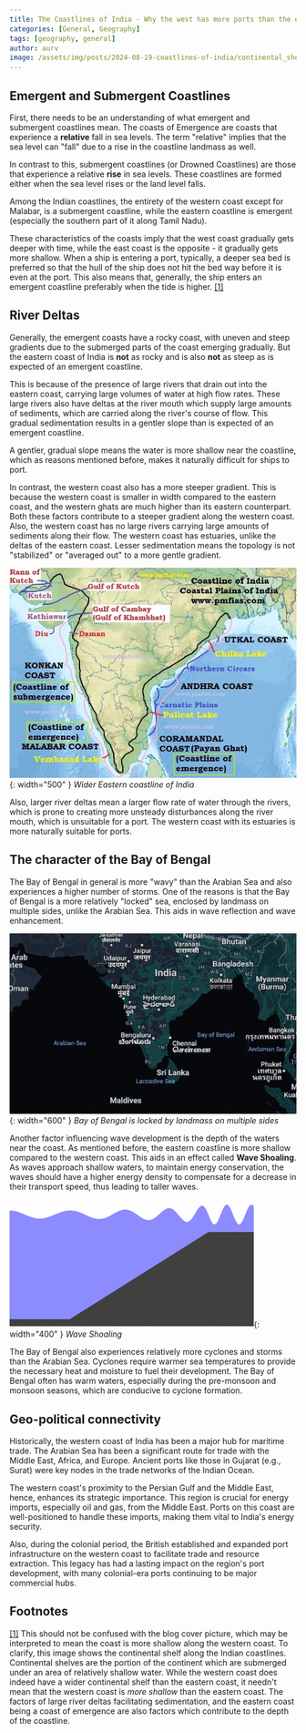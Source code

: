 ```yaml
---
title: The Coastlines of India - Why the west has more ports than the east
categories: [General, Geography]
tags: [geography, general]
author: aurv
image: /assets/img/posts/2024-08-19-coastlines-of-india/continental_shelf_india.jpg
---
```



## Emergent and Submergent Coastlines

First, there needs to be an understanding of what emergent and submergent coastlines mean. The coasts of Emergence are coasts that experience a **relative** fall in sea levels. The term "relative" implies that the sea level can "fall" due to a rise in the coastline landmass as well.

In contrast to this, submergent coastlines (or Drowned Coastlines) are those that experience a relative **rise** in sea levels. These coastlines are formed either when the sea level rises or the land level falls.

Among the Indian coastlines, the entirety of the western coast except for Malabar, is a submergent coastline, while the eastern coastline is emergent (especially the southern part of it along Tamil Nadu).

<div id="ff1" style="position: absolute; left: -9999px;">_</div>

These characteristics of the coasts imply that the west coast gradually gets deeper with time, while the east coast is the opposite - it gradually gets more shallow. When a ship is entering a port, typically, a deeper sea bed is preferred so that the hull of the ship does not hit the bed way before it is even at the port. This also means that, generally, the ship enters an emergent coastline preferably when the tide is higher. [[1]](#f1)

## River Deltas

Generally, the emergent coasts have a rocky coast, with uneven and steep gradients due to the submerged parts of the coast emerging gradually. But the eastern coast of India is **not** as rocky and is also **not** as steep as is expected of an emergent coastline.

This is because of the presence of large rivers that drain out into the eastern coast, carrying large volumes of water at high flow rates. These large rivers also have deltas at the river mouth which supply large amounts of sediments, which are carried along the river's course of flow. This gradual sedimentation results in a gentler slope than is expected of an emergent coastline.

A gentler, gradual slope means the water is more shallow near the coastline, which as reasons mentioned before, makes it naturally difficult for ships to port.

In contrast, the western coast also has a more steeper gradient. This is because the western coast is smaller in width compared to the eastern coast, and the western ghats are much higher than its eastern counterpart. Both these factors contribute to a steeper gradient along the western coast. Also, the western coast has no large rivers carrying large amounts of sediments along their flow. The western coast has estuaries, unlike the deltas of the eastern coast. Lesser sedimentation means the topology is not "stabilized" or "averaged out" to a more gentle gradient.

![Desktop View](/assets/img/posts/2024-08-19-coastlines-of-india/coastline_of_india.webp){: width="500" }
_Wider Eastern coastline of India_
  
Also, larger river deltas mean a larger flow rate of water through the rivers, which is prone to creating more unsteady disturbances along the river mouth, which is unsuitable for a port. The western coast with its estuaries is more naturally suitable for ports.

## The character of the Bay of Bengal

The Bay of Bengal in general is more "wavy" than the Arabian Sea and also experiences a higher number of storms. One of the reasons is that the Bay of Bengal is a more relatively "locked" sea, enclosed by landmass on multiple sides, unlike the Arabian Sea. This aids in wave reflection and wave enhancement.

![Desktop View](/assets/img/posts/2024-08-19-coastlines-of-india/bay_of_bengal.png){: width="600" }
_Bay of Bengal is locked by landmass on multiple sides_

Another factor influencing wave development is the depth of the waters near the coast. As mentioned before, the eastern coastline is more shallow compared to the western coast. This aids in an effect called **Wave Shoaling**. As waves approach shallow waters, to maintain energy conservation, the waves should have a higher energy density to compensate for a decrease in their transport speed, thus leading to taller waves.

![Desktop View](/assets/img/posts/2024-08-19-coastlines-of-india/wave_shaoling.gif){: width="400" }
_Wave Shoaling_

The Bay of Bengal also experiences relatively more cyclones and storms than the Arabian Sea. Cyclones require warmer sea temperatures to provide the necessary heat and moisture to fuel their development. The Bay of Bengal often has warm waters, especially during the pre-monsoon and monsoon seasons, which are conducive to cyclone formation.

## Geo-political connectivity

Historically, the western coast of India has been a major hub for maritime trade. The Arabian Sea has been a significant route for trade with the Middle East, Africa, and Europe. Ancient ports like those in Gujarat (e.g., Surat) were key nodes in the trade networks of the Indian Ocean.

The western coast's proximity to the Persian Gulf and the Middle East, hence, enhances its strategic importance. This region is crucial for energy imports, especially oil and gas, from the Middle East. Ports on this coast are well-positioned to handle these imports, making them vital to India's energy security.

Also, during the colonial period, the British established and expanded port infrastructure on the western coast to facilitate trade and resource extraction. This legacy has had a lasting impact on the region's port development, with many colonial-era ports continuing to be major commercial hubs.

## Footnotes

<div id="fn1" style="position: absolute; left: -9999px;">_</div>

[[1]](#ff1) This should not be confused with the blog cover picture, which may be interpreted to mean the coast is more shallow along the western coast. To clarify, this image shows the continental shelf along the Indian coastlines. Continental shelves are the portion of the continent which are submerged under an area of relatively shallow water. While the western coast does indeed have a wider continental shelf than the eastern coast, it needn't mean that the western coast is *more shallow* than the eastern coast. The factors of large river deltas facilitating sedimentation, and the eastern coast being a coast of emergence are also factors which contribute to the depth of the coastline.
